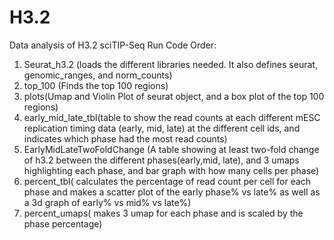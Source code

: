 # H3.2
Data analysis of H3.2 sciTIP-Seq
Run Code Order:
1. Seurat_h3.2 (loads the different libraries needed. It also defines seurat, genomic_ranges, and norm_counts)
2. top_100 (Finds the top 100 regions)
3. plots(Umap and Violin Plot of seurat object, and a box plot of the top 100 regions)
4. early_mid_late_tbl(table to show the read counts at each different mESC replication timing data (early, mid, late) at the different cell ids, and indicates which phase had the most read counts)
5. EarlyMidLateTwoFoldChange (A table showing at least two-fold change of h3.2 between the different phases(early,mid, late), and 3 umaps highlighting each phase, and bar graph with how many cells per phase)
6. percent_tbl( calculates the percentage of read count per cell for each phase and makes a scatter plot of the early phase% vs late% as well as a 3d graph of early% vs mid% vs late%)
7. percent_umaps( makes 3 umap for each phase and is scaled by the phase percentage)
   
